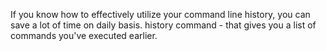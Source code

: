 If you know how to effectively utilize your command line history, you can save a lot of time on daily basis.
history command - that gives you a list of commands you've executed earlier.

